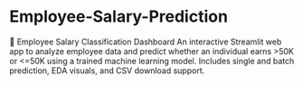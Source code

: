 # Employee-Salary-Prediction
🎯 Employee Salary Classification Dashboard An interactive Streamlit web app to analyze employee data and predict whether an individual earns >50K or &lt;=50K using a trained machine learning model. Includes single and batch prediction, EDA visuals, and CSV download support.
